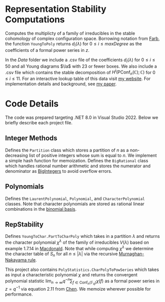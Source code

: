 # Representation Stability Computations

Computes the multiplicty of a family of irreducibles in the stable cohomology of complex configuration space. Borrowing notation from [Farb](https://arxiv.org/abs/1404.4065), the function ```YoungToPoly``` returns $d_i(\lambda)$ for $0 \leq i \leq maxDegree$ as the coefficients of a formal power series in $z$. 

In the *Data* folder we include a .csv file of the coefficients $d_i(\lambda)$ for $0 \leq i \leq 50$ and all Young diagrams $\la$ with 23 or fewer boxes. We also include a .csv file which contains the stable decomposition
of $H^i(\text{PConf}_n(\mathbb{C});\mathbb{C})$ for $0 \leq i \leq 11$. 
For an interactive lookup table of this data visit [my website](https://www.math.ucla.edu/~emilg/repstab.html). For implementation details and background, see [my paper](https://TODO).

# Code Details

The code was prepared targeting .NET 8.0 in Visual Studio 2022. Below we briefly describe each project file.

## Integer Methods

Defines the ```Partition``` class which stores a partition of $n$ as a non-decreasing list of positive integers whose sum is equal to $n$. We implement a simple hash function for memoization. Defines the ```BigRational``` class which handles rational number arithmetic and stores the numerator and denominator as [BigIntegers](https://learn.microsoft.com/en-us/dotnet/api/system.numerics.biginteger?view=net-8.0) to avoid overflow errors.

## Polynomials

Defines the ```LaurentPolynomial```, ```Polynomial```, and ```CharacterPolynomial``` classes. Note that character polynomials are stored as rational linear combinations in the [binomial basis](https://arxiv.org/pdf/2001.04112#page=4).


## RepStability

Defines ```YoungToChar.PartToCharPoly``` which takes in a partition $\lambda$ and returns the character polynomial $\chi^\lambda$ of the family of irreducibles $V(\lambda)$ based on example 1.7.14 in [Macdonald](https://math.berkeley.edu/~corteel/MATH249/macdonald.pdf#page=100). Note that while computing $\chi^\lambda$ we determine the character table of $S_n$ for all $n \leq |\lambda|$ via the recursive [Murnaghan-Nakayama rule](https://en.wikipedia.org/wiki/Murnaghan%E2%80%93Nakayama_rule). 

This project also contains ```PolyStatistics.CharPolyToPowSeries``` which takes as input a characteristic polynomial $\chi$ and returns the convergent polynomial statistic $\lim_{n\to\infty}q^{-n}\sum_{f \in \text{Conf}_n(\mathbb{F}_q)} \chi(f)$ as a formal power series in $z = q^{-1}$ via equation 2.11 from [Chen](https://arxiv.org/pdf/1603.03931#page=11). We memoize wherever possible for performance.
